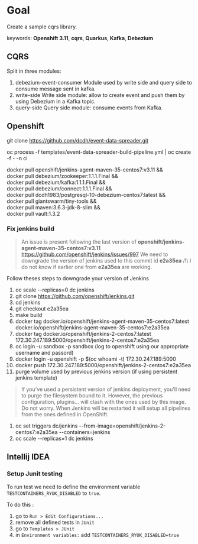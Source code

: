 # Goal

Create a sample cqrs library.

keywords: **Openshift 3.11**, **cqrs**, **Quarkus**, **Kafka**, **Debezium**  

## CQRS

Split in three modules:
1. debezium-event-consumer
Module used by write side and query side to consume message sent in kafka.
1. write-side
Write side module: allow to create event and push them by using Debezium in a Kafka topic.
1. query-side
Query side module: consume events from Kafka.

## Openshift

git clone https://github.com/dcdh/event-data-spreader.git

oc process -f templates/event-data-spreader-build-pipeline.yml | oc create -f - -n ci

docker pull openshift/jenkins-agent-maven-35-centos7:v3.11 && \
docker pull debezium/zookeeper:1.1.1.Final && \
docker pull debezium/kafka:1.1.1.Final && \
docker pull debezium/connect:1.1.1.Final && \
docker pull dcdh1983/postgresql-10-debezium-centos7:latest && \
docker pull giantswarm/tiny-tools && \
docker pull maven:3.6.3-jdk-8-slim && \
docker pull vault:1.3.2

### Fix jenkins build
> An issue is present following the last version of **openshift/jenkins-agent-maven-35-centos7:v3.11**
> https://github.com/openshift/jenkins/issues/997
> We need to downgrade the version of jenkins used to this commit id **e2a35ea**
> /!\ I do not know if earlier one from **e2a35ea** are working.

Follow theses steps to downgrade your version of Jenkins

1. oc scale --replicas=0 dc jenkins
1. git clone https://github.com/openshift/jenkins.git
1. cd jenkins
1. git checkout e2a35ea
1. make build
1. docker tag docker.io/openshift/jenkins-agent-maven-35-centos7:latest docker.io/openshift/jenkins-agent-maven-35-centos7:e2a35ea
1. docker tag docker.io/openshift/jenkins-2-centos7:latest 172.30.247.189:5000/openshift/jenkins-2-centos7:e2a35ea
1. oc login -u sandbox -p sandbox (log to openshift using our appropriate username and passord)
1. docker login -u openshift -p $(oc whoami -t) 172.30.247.189:5000
1. docker push 172.30.247.189:5000/openshift/jenkins-2-centos7:e2a35ea
1. purge volume used by previous jenkins version (if using persistent jenkins template)
> If you've used a persistent version of jenkins deployment, you'll need to purge the filesystem bound to it.
> However, the previous configuration, plugins... will clash with the ones used by this image.
> Do not worry. When Jenkins will be restarted it will setup all pipelines from the ones defined in OpenShift.
1. oc set triggers dc/jenkins --from-image=openshift/jenkins-2-centos7:e2a35ea --containers=jenkins
1. oc scale --replicas=1 dc jenkins

## Intellij IDEA

### Setup Junit testing

To run test we need to define the environment variable `TESTCONTAINERS_RYUK_DISABLED` to `true`.

To do this :
1. go to `Run > Edit Configurations...`
1. remove all defined tests in `JUnit`
1. go to `Templates > JUnit`
1. in `Environment variables:` add `TESTCONTAINERS_RYUK_DISABLED=true`
